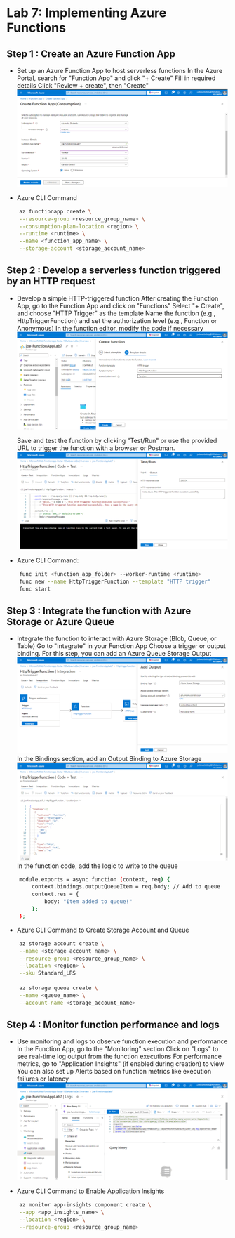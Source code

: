 # Lab 7: Implementing Azure Functions

## Step 1 : Create an Azure Function App
- Set up an Azure Function App to host serverless functions
    In the Azure Portal, search for "Function App" and click "+ Create"
    Fill in required details
    Click "Review + create", then "Create"
    ![Create function app](create-fa.png)

- Azure CLI Command
```bash
    az functionapp create \
    --resource-group <resource_group_name> \
    --consumption-plan-location <region> \
    --runtime <runtime> \
    --name <function_app_name> \
    --storage-account <storage_account_name>
```
## Step 2 : Develop a serverless function triggered by an HTTP request
- Develop a simple HTTP-triggered function
    After creating the Function App, go to the Function App and click on "Functions"
    Select "+ Create", and choose "HTTP Trigger" as the template
    Name the function (e.g., HttpTriggerFunction) and set the authorization level (e.g., Function or Anonymous)
    In the function editor, modify the code if necessary
    ![HTTP Trigger create](create-function.png)

    Save and test the function by clicking "Test/Run" or use the provided URL to trigger the function with a browser or Postman.
    ![test & run code](test-run.png)

- Azure CLI Command:
```bash
    func init <function_app_folder> --worker-runtime <runtime>
    func new --name HttpTriggerFunction --template "HTTP trigger"
    func start
```
## Step 3 : Integrate the function with Azure Storage or Azure Queue
- Integrate the function to interact with Azure Storage (Blob, Queue, or Table)
    Go to "Integrate" in your Function App
    Choose a trigger or output binding. For this step, you can add an Azure Queue Storage Output
    ![test & run code](queue-storage.png)
    In the Bindings section, add an Output Binding to Azure Storage
    ![Binding section](binding.png)
    In the function code, add the logic to write to the queue
```bash
    module.exports = async function (context, req) {
        context.bindings.outputQueueItem = req.body; // Add to queue
        context.res = {
            body: "Item added to queue!"
        };
    };
```
- Azure CLI Command to Create Storage Account and Queue
```bash
    az storage account create \
    --name <storage_account_name> \
    --resource-group <resource_group_name> \
    --location <region> \
    --sku Standard_LRS

    az storage queue create \
    --name <queue_name> \
    --account-name <storage_account_name>
```
## Step 4 : Monitor function performance and logs
- Use monitoring and logs to observe function execution and performance
    In the Function App, go to the "Monitoring" section
    Click on "Logs" to see real-time log output from the function executions
    For performance metrics, go to "Application Insights" (if enabled during creation) to view
    You can also set up Alerts based on function metrics like execution failures or latency
    ![monitor function](monitor.png)

- Azure CLI Command to Enable Application Insights
```bash
    az monitor app-insights component create \
    --app <app_insights_name> \
    --location <region> \
    --resource-group <resource_group_name>
```
